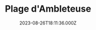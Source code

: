 ---
date: 2023-08-26T18:11:36.000Z
title: Plage d'Ambleteuse
latitude: 50.80701547707452
longitude: 1.5995162521412567
category: checkin
---